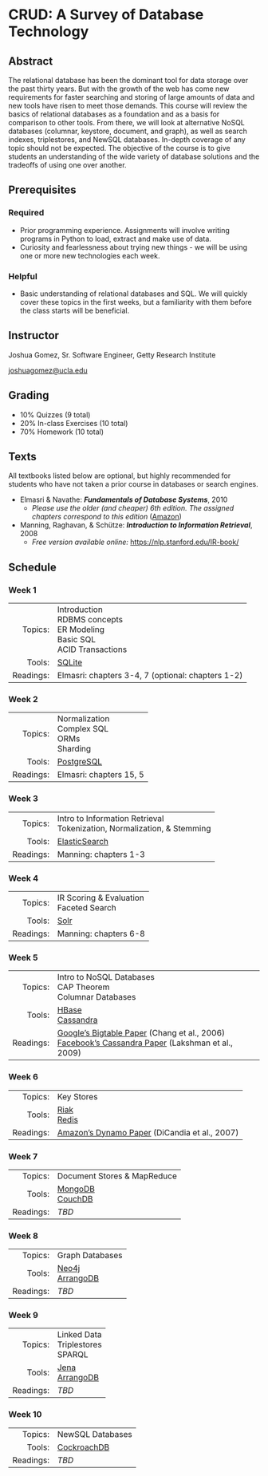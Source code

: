 ﻿# CRUD: A Survey of Database Technology

## Abstract
The relational database has been the dominant tool for data storage over the past thirty years. But with the growth of the web has come new requirements for faster searching and storing of large amounts of data and new tools have risen to meet those demands. This course will review the basics of relational databases as a foundation and as a basis for comparison to other tools. From there, we will look at alternative NoSQL databases (columnar, keystore, document, and graph), as well as search indexes, triplestores, and NewSQL databases. In-depth coverage of any topic should not be expected. The objective of the course is to give students an understanding of the wide variety of database solutions and the tradeoffs of using one over another.

## Prerequisites

### Required
- Prior programming experience. Assignments will involve writing programs in Python to load, extract and make use of data.
- Curiosity and fearlessness about trying new things - we will be using one or more new technologies each week.

### Helpful
- Basic understanding of relational databases and SQL. We will quickly cover these topics in the first weeks, but a familiarity with them before the class starts will be beneficial.

## Instructor
Joshua Gomez, Sr. Software Engineer, Getty Research Institute

joshuagomez@ucla.edu

## Grading
- 10% Quizzes (9 total)
- 20% In-class Exercises (10 total)
- 70% Homework (10 total)

## Texts
All textbooks listed below are optional, but highly recommended for students who have not taken a prior course in databases or search engines.
- Elmasri & Navathe: ***Fundamentals of Database Systems***, 2010
	- *Please use the older (and cheaper) 6th edition. The assigned chapters correspond to this edition* ([Amazon](https://www.amazon.com/Fundamentals-Database-Systems-Ramez-Elmasri/dp/0136086209/))
- Manning, Raghavan, & Schütze: ***Introduction to Information Retrieval***, 2008
	- *Free version available online:* https://nlp.stanford.edu/IR-book/

## Schedule

### Week 1
|  |  |
|--:|--|
|Topics:|Introduction<br/>RDBMS concepts<br/>ER Modeling<br/>Basic SQL<br/>ACID Transactions|
| Tools:|[SQLite](https://sqlite.org/docs.html)  |
|  Readings:|Elmasri: chapters 3-4, 7 (optional: chapters 1-2)  |

### Week 2
|  |  |
|--:|--|
|Topics:|Normalization<br/>Complex SQL<br/>ORMs<br/>Sharding<br/>|
| Tools:|[PostgreSQL](https://www.postgresql.org/docs/10/static/index.html)  |
|  Readings:|Elmasri: chapters 15, 5|

### Week 3
|  |  |
|--:|--|
|Topics:|Intro to Information Retrieval<br/>Tokenization, Normalization, & Stemming|
| Tools:|[ElasticSearch](https://www.elastic.co/guide/en/elasticsearch/reference/current/index.html)  |
|  Readings:|Manning: chapters 1-3|

### Week 4
|  |  |
|--:|--|
|Topics:|IR Scoring & Evaluation<br/>Faceted Search|
| Tools:|[Solr](https://lucene.apache.org/solr/resources.html)|
|  Readings:|Manning: chapters 6-8|

### Week 5
|  |  |
|--:|--|
|Topics:|Intro to NoSQL Databases<br/>CAP Theorem<br/>Columnar Databases|
| Tools:|[HBase](https://lucene.apache.org/solr/resources.html)<br/>[Cassandra](https://cassandra.apache.org/)|
|  Readings:|[Google’s Bigtable Paper](https://research.google.com/archive/bigtable.html) (Chang et al., 2006)<br/>[Facebook’s Cassandra Paper](https://www.cs.cornell.edu/projects/ladis2009/papers/lakshman-ladis2009.pdf) (Lakshman et al., 2009)|

### Week 6
|  |  |
|--:|--|
|Topics:|Key Stores|
| Tools:|[Riak](http://basho.com/products/#riak)<br/>[Redis](http://redis.io/)|
|  Readings:|[Amazon’s Dynamo Paper](https://www.allthingsdistributed.com/files/amazon-dynamo-sosp2007.pdf) (DiCandia et al., 2007)|

### Week 7
|  |  |
|--:|--|
|Topics:|Document Stores & MapReduce|
| Tools:|[MongoDB](https://www.mongodb.com/)<br/>[CouchDB](https://couchdb.apache.org/)|
|  Readings:|*TBD*|

### Week 8
|  |  |
|--:|--|
|Topics:|Graph Databases|
| Tools:|[Neo4j](https://neo4j.com/)<br/>[ArrangoDB](https://arangodb.com/)|
|  Readings:|*TBD*|

### Week 9
|  |  |
|--:|--|
|Topics:|Linked Data<br/>Triplestores<br/>SPARQL|
| Tools:|[Jena](http://jena.apache.org/)<br/>[ArrangoDB](https://virtuoso.openlinksw.com/)|
|  Readings:|*TBD*|

### Week 10
|  |  |
|--:|--|
|Topics:|NewSQL Databases|
| Tools:|[CockroachDB](https://www.cockroachlabs.com/install-getstarted/)|
|  Readings:|*TBD*|
